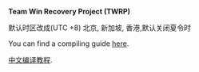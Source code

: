 **Team Win Recovery Project (TWRP)**

默认时区改成(UTC  +8)  北京, 新加坡, 香港,默认关闭夏令时

You can find a compiling guide [here](http://forum.xda-developers.com/showthread.php?t=1943625 "Guide").

[中文编译教程](http://bbs.loorin.com/thread-260121-1-1.html "中文编译教程").
